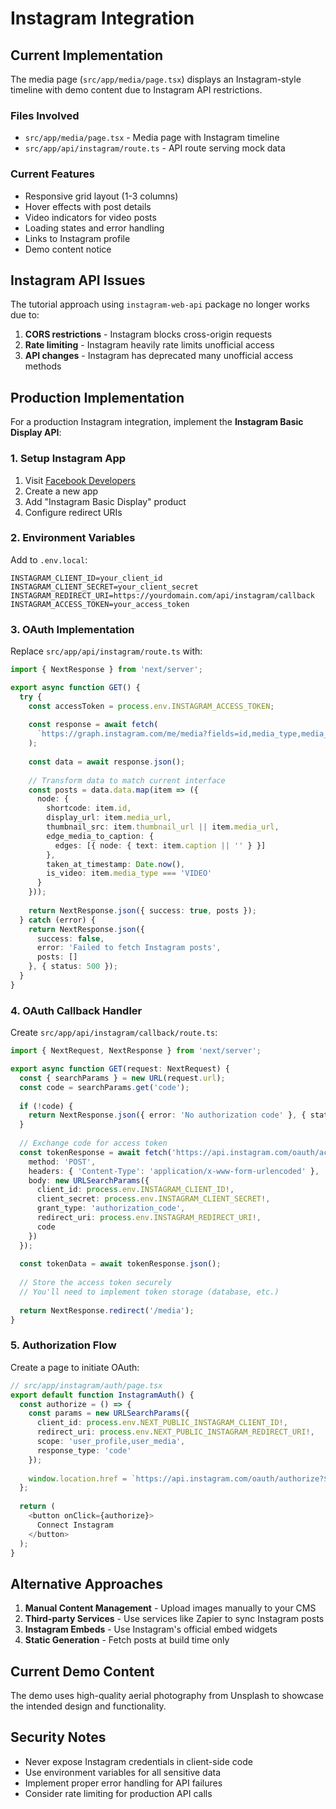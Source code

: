 # Instagram Integration

## Current Implementation

The media page (`src/app/media/page.tsx`) displays an Instagram-style timeline with demo content due to Instagram API restrictions.

### Files Involved

- `src/app/media/page.tsx` - Media page with Instagram timeline
- `src/app/api/instagram/route.ts` - API route serving mock data

### Current Features

- Responsive grid layout (1-3 columns)
- Hover effects with post details
- Video indicators for video posts
- Loading states and error handling
- Links to Instagram profile
- Demo content notice

## Instagram API Issues

The tutorial approach using `instagram-web-api` package no longer works due to:

1. **CORS restrictions** - Instagram blocks cross-origin requests
2. **Rate limiting** - Instagram heavily rate limits unofficial access
3. **API changes** - Instagram has deprecated many unofficial access methods

## Production Implementation

For a production Instagram integration, implement the **Instagram Basic Display API**:

### 1. Setup Instagram App

1. Visit [Facebook Developers](https://developers.facebook.com/)
2. Create a new app
3. Add "Instagram Basic Display" product
4. Configure redirect URIs

### 2. Environment Variables

Add to `.env.local`:

```env
INSTAGRAM_CLIENT_ID=your_client_id
INSTAGRAM_CLIENT_SECRET=your_client_secret
INSTAGRAM_REDIRECT_URI=https://yourdomain.com/api/instagram/callback
INSTAGRAM_ACCESS_TOKEN=your_access_token
```

### 3. OAuth Implementation

Replace `src/app/api/instagram/route.ts` with:

```typescript
import { NextResponse } from 'next/server';

export async function GET() {
  try {
    const accessToken = process.env.INSTAGRAM_ACCESS_TOKEN;
    
    const response = await fetch(
      `https://graph.instagram.com/me/media?fields=id,media_type,media_url,thumbnail_url,caption,permalink&access_token=${accessToken}`
    );
    
    const data = await response.json();
    
    // Transform data to match current interface
    const posts = data.data.map(item => ({
      node: {
        shortcode: item.id,
        display_url: item.media_url,
        thumbnail_src: item.thumbnail_url || item.media_url,
        edge_media_to_caption: {
          edges: [{ node: { text: item.caption || '' } }]
        },
        taken_at_timestamp: Date.now(),
        is_video: item.media_type === 'VIDEO'
      }
    }));
    
    return NextResponse.json({ success: true, posts });
  } catch (error) {
    return NextResponse.json({ 
      success: false, 
      error: 'Failed to fetch Instagram posts',
      posts: [] 
    }, { status: 500 });
  }
}
```

### 4. OAuth Callback Handler

Create `src/app/api/instagram/callback/route.ts`:

```typescript
import { NextRequest, NextResponse } from 'next/server';

export async function GET(request: NextRequest) {
  const { searchParams } = new URL(request.url);
  const code = searchParams.get('code');
  
  if (!code) {
    return NextResponse.json({ error: 'No authorization code' }, { status: 400 });
  }
  
  // Exchange code for access token
  const tokenResponse = await fetch('https://api.instagram.com/oauth/access_token', {
    method: 'POST',
    headers: { 'Content-Type': 'application/x-www-form-urlencoded' },
    body: new URLSearchParams({
      client_id: process.env.INSTAGRAM_CLIENT_ID!,
      client_secret: process.env.INSTAGRAM_CLIENT_SECRET!,
      grant_type: 'authorization_code',
      redirect_uri: process.env.INSTAGRAM_REDIRECT_URI!,
      code
    })
  });
  
  const tokenData = await tokenResponse.json();
  
  // Store the access token securely
  // You'll need to implement token storage (database, etc.)
  
  return NextResponse.redirect('/media');
}
```

### 5. Authorization Flow

Create a page to initiate OAuth:

```typescript
// src/app/instagram/auth/page.tsx
export default function InstagramAuth() {
  const authorize = () => {
    const params = new URLSearchParams({
      client_id: process.env.NEXT_PUBLIC_INSTAGRAM_CLIENT_ID!,
      redirect_uri: process.env.NEXT_PUBLIC_INSTAGRAM_REDIRECT_URI!,
      scope: 'user_profile,user_media',
      response_type: 'code'
    });
    
    window.location.href = `https://api.instagram.com/oauth/authorize?${params}`;
  };
  
  return (
    <button onClick={authorize}>
      Connect Instagram
    </button>
  );
}
```

## Alternative Approaches

1. **Manual Content Management** - Upload images manually to your CMS
2. **Third-party Services** - Use services like Zapier to sync Instagram posts
3. **Instagram Embeds** - Use Instagram's official embed widgets
4. **Static Generation** - Fetch posts at build time only

## Current Demo Content

The demo uses high-quality aerial photography from Unsplash to showcase the intended design and functionality.

## Security Notes

- Never expose Instagram credentials in client-side code
- Use environment variables for all sensitive data
- Implement proper error handling for API failures
- Consider rate limiting for production API calls 